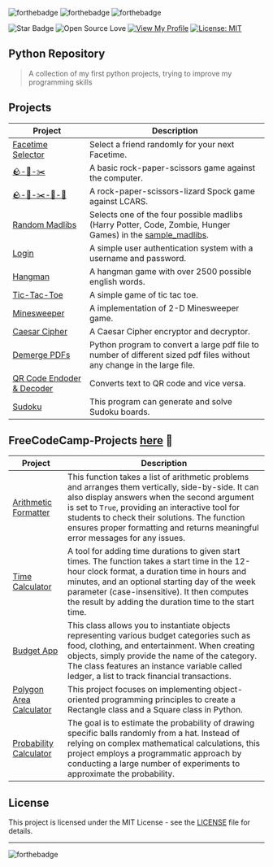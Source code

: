 ![forthebadge](https://forthebadge.com/images/badges/powered-by-coffee.svg)
![forthebadge](https://forthebadge.com/images/badges/made-with-python.svg)
![forthebadge](https://forthebadge.com/images/badges/built-with-grammas-recipe.svg)

![Star Badge](https://img.shields.io/static/v1?label=%F0%9F%8C%9F&message=If%20Useful&style=style=flat&color=BC4E99)
![Open Source Love](https://badges.frapsoft.com/os/v1/open-source.svg?v=103)
[![View My Profile](https://img.shields.io/badge/View-My_Profile-green?logo=GitHub)](https://github.com/FrancaPh)
[![License: MIT](https://img.shields.io/badge/License-MIT-yellow.svg)](LICENSE)

## Python Repository

> A collection of my first python projects, trying to improve my programming skills 


## Projects

| Project | Description |
| --- | --- |
| [Facetime Selector](https://github.com/FrancaPh/python-projects/blob/main/selector.py) | Select a friend randomly for your next Facetime. |
| [🪨-📄-✂️](https://github.com/FrancaPh/python-projects/blob/main/rock_paper_scissors.py) | A basic rock-paper-scissors game against the computer. |
| [🪨-📄-✂️-🦎-🖖](https://github.com/FrancaPh/python-projects/blob/main/rock_paper_scissors_lizard_spock.py) | A rock-paper-scissors-lizard Spock game against LCARS. |
| [Random Madlibs](https://github.com/FrancaPh/python-projects/blob/main/selector.py) | Selects one of the four possible madlibs (Harry Potter, Code, Zombie, Hunger Games) in the [sample_madlibs](https://github.com/FrancaPh/python-projects/tree/main/sample_madlibs). |
| [Login](https://github.com/FrancaPh/python-projects/blob/main/login.py) | A simple user authentication system with a username and password. |
| [Hangman](https://github.com/FrancaPh/python-projects/tree/main/hangman) | A hangman game with over 2500 possible english words. |
| [Tic-Tac-Toe](https://github.com/FrancaPh/python-projects/tree/main/tic-tac-toe.py) | A simple game of tic tac toe. |
| [Minesweeper](https://github.com/FrancaPh/python-projects/tree/main/minesweeper.py) | A implementation of 2-D Minesweeper game. |
| [Caesar Cipher](https://github.com/FrancaPh/python-projects/blob/main/caesar_cipher.py) | A  Caesar Cipher encryptor and decryptor. |
| [Demerge PDFs](https://github.com/FrancaPh/python-projects/blob/main/demerge_pdfs/demerge_pdfs.py) | Python program to convert a large pdf file to number of different sized pdf files without any change in the large file. |
| [QR Code Endoder & Decoder](https://github.com/FrancaPh/python-projects/tree/main/qrcode) | Converts text to QR code and vice versa. |
| [Sudoku](https://github.com/FrancaPh/python-projects/blob/main/sudoku_solver.py) | This program can generate and solve Sudoku boards. |

## FreeCodeCamp-Projects [here](https://www.freecodecamp.org/certification/chandrikadeb/scientific-computing-with-python-v7) :link:
| Project | Description |
| --- | --- |
| [Arithmetic Formatter](https://github.com/FrancaPh/python-projects/tree/main/arithmetic_calculator) | This function takes a list of arithmetic problems and arranges them vertically, side-by-side. It can also display answers when the second argument is set to `True`, providing an interactive tool for students to check their solutions. The function ensures proper formatting and returns meaningful error messages for any issues. |
| [Time Calculator](https://github.com/FrancaPh/python-projects/tree/main/time_calculator) | A tool for adding time durations to given start times. The function takes a start time in the 12-hour clock format, a duration time in hours and minutes, and an optional starting day of the week parameter (case-insensitive). It then computes the result by adding the duration time to the start time. |
| [Budget App](https://github.com/FrancaPh/python-projects/tree/main/budget_app) | This class allows you to instantiate objects representing various budget categories such as food, clothing, and entertainment. When creating objects, simply provide the name of the category. The class features an instance variable called ledger, a list to track financial transactions. |
| [Polygon Area Calculator](https://github.com/FrancaPh/python-projects/tree/main/polygon_area_calculator) | This project focuses on implementing object-oriented programming principles to create a Rectangle class and a Square class in Python. |
| [Probability Calculator](https://github.com/FrancaPh/python-projects/tree/main/probability_calculator) |  The goal is to estimate the probability of drawing specific balls randomly from a hat. Instead of relying on complex mathematical calculations, this project employs a programmatic approach by conducting a large number of experiments to approximate the probability. |

## License

This project is licensed under the MIT License - see the [LICENSE](LICENSE) file for details.

---

![forthebadge](https://forthebadge.com/images/badges/works-on-my-machine.svg)

